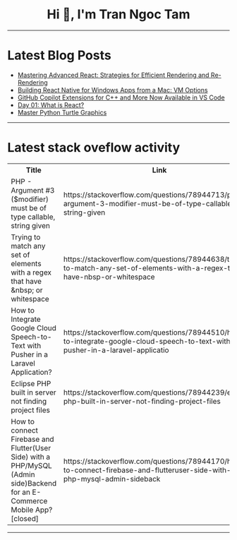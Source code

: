 <h1 align="center">Hi 👋, I'm Tran Ngoc Tam</h1>

---

# Latest Blog Posts 
<!-- BLOG-POST-LIST:START -->
- [Mastering Advanced React: Strategies for Efficient Rendering and Re-Rendering](https://dev.to/marwenshili/mastering-advanced-react-strategies-for-efficient-rendering-and-re-rendering-390p)
- [Building React Native for Windows Apps from a Mac: VM Options](https://dev.to/shyam1/building-react-native-for-windows-apps-from-a-mac-vm-options-47e9)
- [GitHub Copilot Extensions for C++ and More Now Available in VS Code](https://dev.to/shyam1/github-copilot-extensions-for-c-and-more-now-available-in-vs-code-419i)
- [Day 01: What is React?](https://dev.to/boryanamk/day-01-what-is-react-3mgg)
- [Master Python Turtle Graphics](https://dev.to/danieljames/master-python-turtle-graphics-1l8b)
<!-- BLOG-POST-LIST:END -->

---

# Latest stack oveflow activity
<table>
  <tr><th>Title</th><th>Link</th></tr>
  <!-- STACKOVERFLOW:START --><tr><td>PHP - Argument #3 &lpar;$modifier&rpar; must be of type callable, string given</td><td>https://stackoverflow.com/questions/78944713/php-argument-3-modifier-must-be-of-type-callable-string-given</td></tr><tr><td>Trying to match any set of elements with a regex that have &amp;nbsp; or whitespace</td><td>https://stackoverflow.com/questions/78944638/trying-to-match-any-set-of-elements-with-a-regex-that-have-nbsp-or-whitespace</td></tr><tr><td>How to Integrate Google Cloud Speech-to-Text with Pusher in a Laravel Application?</td><td>https://stackoverflow.com/questions/78944510/how-to-integrate-google-cloud-speech-to-text-with-pusher-in-a-laravel-applicatio</td></tr><tr><td>Eclipse PHP built in server not finding project files</td><td>https://stackoverflow.com/questions/78944239/eclipse-php-built-in-server-not-finding-project-files</td></tr><tr><td>How to connect Firebase and Flutter&lpar;User Side&rpar; with a PHP/MySQL &lpar;Admin side&rpar;Backend for an E-Commerce Mobile App? [closed]</td><td>https://stackoverflow.com/questions/78944170/how-to-connect-firebase-and-flutteruser-side-with-a-php-mysql-admin-sideback</td></tr><!-- STACKOVERFLOW:END -->
</table>

---


